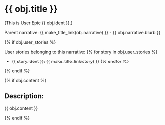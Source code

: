 # {{ obj.title }}
(This is User Epic {{ obj.ident }}.)

Parent narrative: {{ make_title_link(obj.narrative) }} - {{ obj.narrative.blurb }}

{% if obj.user_stories %}

User stories belonging to this narrative:
{% for story in obj.user_stories %}
* {{ story.ident }}: {{ make_title_link(story) }}
{% endfor %}

{% endif %}

{% if obj.content %}

## Description:

{{ obj.content }}

{% endif %}
